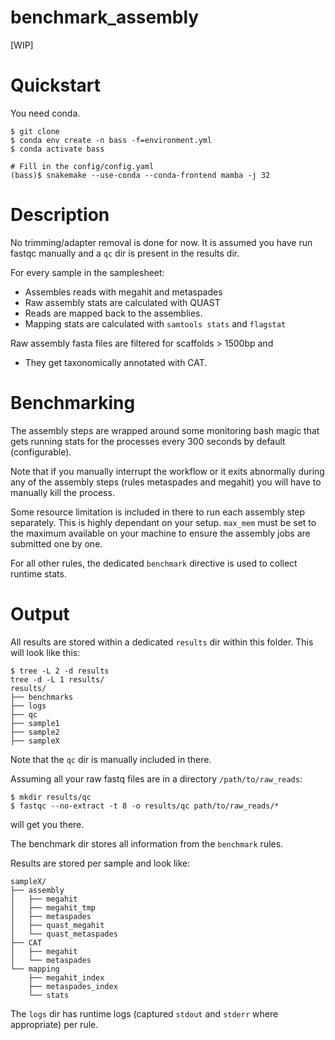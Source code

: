 # benchmark_assembly

[WIP]

# Quickstart

You need conda.

```
$ git clone
$ conda env create -n bass -f=environment.yml
$ conda activate bass

# Fill in the config/config.yaml
(bass)$ snakemake --use-conda --conda-frontend mamba -j 32
```

# Description

No trimming/adapter removal is done for now.
It is assumed you have run fastqc manually and a `qc` dir is present in the 
results dir.

For every sample in the samplesheet:

* Assembles reads with megahit and metaspades
* Raw assembly stats are calculated with QUAST
* Reads are mapped back to the assemblies.
* Mapping stats are calculated with `samtools stats` and `flagstat`

Raw assembly fasta files are filtered for scaffolds > 1500bp and
* They get taxonomically annotated with CAT.

# Benchmarking

The assembly steps are wrapped around some monitoring bash magic that gets 
running stats for the processes every 300 seconds by default (configurable).

Note that if you manually interrupt the workflow or it exits abnormally during
any of the assembly steps (rules metaspades and megahit) you will have to
manually kill the process.

Some resource limitation is included in there to run each assembly step 
separately. This is highly dependant on your setup. `max_mem` must be set 
to the maximum available on your machine to ensure the assembly jobs are 
submitted one by one.

For all other rules, the dedicated `benchmark` directive is used to collect 
runtime stats.


# Output

All results are stored within a dedicated `results` dir within this folder.
This will look like this:

```
$ tree -L 2 -d results
tree -d -L 1 results/
results/
├── benchmarks
├── logs
├── qc
├── sample1
├── sample2
├── sampleX
```

Note that the `qc` dir is manually included in there.

Assuming all your raw fastq files are in a directory `/path/to/raw_reads`:
```
$ mkdir results/qc
$ fastqc --no-extract -t 8 -o results/qc path/to/raw_reads/* 
```
will get you there.

The benchmark dir stores all information from the `benchmark` rules.

Results are stored per sample and look like:

```
sampleX/
├── assembly
│   ├── megahit
│   ├── megahit_tmp
│   ├── metaspades
│   ├── quast_megahit
│   └── quast_metaspades
├── CAT
│   ├── megahit
│   └── metaspades
└── mapping
    ├── megahit_index
    ├── metaspades_index
    └── stats

```
The `logs` dir has runtime logs (captured `stdout` and `stderr` where 
appropriate) per rule.


